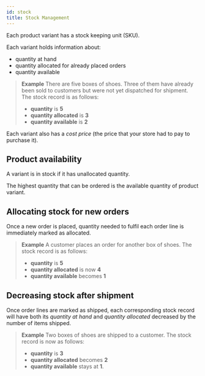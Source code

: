 ```yaml
---
id: stock
title: Stock Management
---
```


Each product variant has a stock keeping unit (SKU).

Each variant holds information about:
* quantity at hand
* quantity allocated for already placed orders 
* quantity available

> **Example** 
> There are five boxes of shoes. Three of them have already been sold to customers but were not yet dispatched for shipment. The stock record is as follows:
> * **quantity** is **5**
> *  **quantity allocated** is **3** 
> * **quantity available** is **2**

Each variant also has a _cost price_ (the price that your store had to pay to purchase it).


## Product availability

A variant is in stock if it has unallocated quantity.

The highest quantity that can be ordered is the available quantity of product variant.


## Allocating stock for new orders

Once a new order is placed, quantity needed to fulfil each order line is immediately marked as allocated.

> **Example** 
> A customer places an order for another box of shoes. The stock record is as follows:
> *  **quantity** is **5**
> * **quantity allocated** is now **4** 
> * **quantity available** becomes **1**


## Decreasing stock after shipment

Once order lines are marked as shipped, each corresponding stock record will have both its _quantity at hand_ and _quantity allocated_ decreased by the number of items shipped.

> **Example** 
> Two boxes of shoes are shipped to a customer. The stock record is now as follows: 
> * **quantity** is **3**
> * **quantity allocated** becomes **2** 
> * **quantity available** stays at **1**.